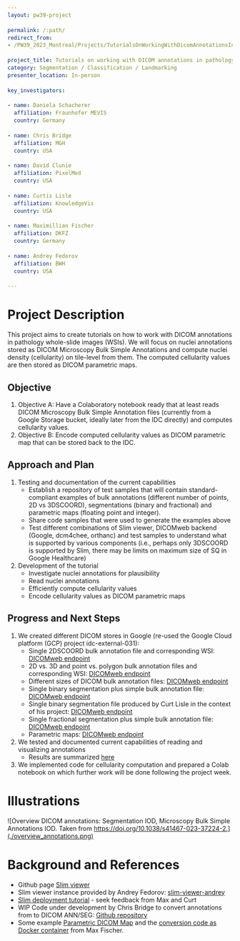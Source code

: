 ```yaml
---
layout: pw39-project

permalink: /:path/
redirect_from:
- /PW39_2023_Montreal/Projects/TutorialsOnWorkingWithDicomAnnotationsInPathologyWholeSlideImages/README.html

project_title: Tutorials on working with DICOM annotations in pathology whole-slide images
category: Segmentation / Classification / Landmarking
presenter_location: In-person

key_investigators:

- name: Daniela Schacherer
  affiliation: Fraunhofer MEVIS
  country: Germany

- name: Chris Bridge
  affiliation: MGH
  country: USA

- name: David Clunie
  affiliation: PixelMed
  country: USA

- name: Curtis Lisle
  affiliation: KnowledgeVis
  country: USA

- name: Maximillian Fischer
  affiliation: DKFZ
  country: Germany

- name: Andrey Fedorov
  affiliation: BWH
  country: USA

---
```


# Project Description

<!-- Add a short paragraph describing the project. -->

This project aims to create tutorials on how to work with DICOM annotations in pathology whole-slide images (WSIs).
We will focus on nuclei annotations stored as DICOM Microscopy Bulk Simple Annotations and compute nuclei density (cellularity) on tile-level from them. The computed cellularity values are then stored as DICOM parametric maps.

## Objective

<!-- Describe here WHAT you would like to achieve (what you will have as end result). -->

1.  Objective A: Have a Colaboratory notebook ready that at least reads DICOM Microscopy Bulk Simple Annotation files (currently from a Google Storage bucket, ideally later from the IDC directly) and computes cellularity values.
2.  Objective B: Encode computed cellularity values as DICOM parametric map that can be stored back to the IDC.

## Approach and Plan

<!-- Describe here HOW you would like to achieve the objectives stated above. -->

1.  Testing and documentation of the current capabilities
    * Establish a repository of test samples that will contain standard-compliant examples of bulk annotations (different number of points, 2D vs 3DSCOORD), segmentations (binary and fractional) and parametric maps (floating point and integer).
    * Share code samples that were used to generate the examples above
    * Test different combinations of Slim viewer, DICOMweb backend (Google, dcm4chee, orthanc) and test samples to understand what is supported by various components (i.e., perhaps only 3DSCOORD is supported by Slim, there may be limits on maximum size of SQ in Google Healthcare)
2.  Development of the tutorial 
    * Investigate nuclei annotations for plausibility
    * Read nuclei annotations
    * Efficiently compute cellularity values
    * Encode cellularity values as DICOM parametric maps

## Progress and Next Steps

1.  We created different DICOM stores in Google (re-used the Google Cloud platform (GCP) project idc-external-031): 
    * Single 2DSCOORD bulk annotation file and corresponding WSI: [DICOMweb endpoint](https://healthcare.googleapis.com/v1/projects/idc-external-031/locations/us-central1/datasets/single-dicom-annotation-test/dicomStores/single-dicom-annotation-test-store/dicomWeb)
    * 2D vs. 3D and point vs. polygon bulk annotation files and corresponding WSI: [DICOMweb endpoint](https://healthcare.googleapis.com/v1/projects/idc-external-031/locations/us-central1/datasets/2d_3d_point_polygon_annotation_test/dicomStores/2d_3d_point_polygon_annotation_test_store/dicomWeb)
    * Different sizes of DICOM bulk annotation files: [DICOMweb endpoint](https://healthcare.googleapis.com/v1/projects/idc-external-031/locations/us-central1/datasets/diff-sizes-dicom-annotations-test/dicomStores/diff-sizes-dicom-annotations-test-store/dicomWeb)
    * Single binary segmentation plus simple bulk annotation file: [DICOMweb endpoint](https://healthcare.googleapis.com/v1/projects/idc-external-031/locations/us-central1/datasets/segmentations-binary-test/dicomStores/segmentations-binary-test-store/dicomWeb)
    * Single binary segmentation file produced by Curt Lisle in the context of his project: [DICOMweb endpoint](https://healthcare.googleapis.com/v1/projects/idc-external-031/locations/us-central1/datasets/segmentation-binary-curt-test/dicomStores/segmentation-binary-curt-test-store/dicomWeb)
    * Single fractional segmentation plus simple bulk annotation file: [DICOMweb endpoint](https://healthcare.googleapis.com/v1/projects/idc-external-031/locations/us-central1/datasets/segmentations-fractional-test/dicomStores/segmentations-fractional-test-store/dicomWeb)
    * Parametric maps: [DICOMweb endpoint](https://healthcare.googleapis.com/v1/projects/idc-external-031/locations/northamerica-northeast1/datasets/pw39-samples/dicomStores/parametric-maps/dicomWeb)
2. We tested and documented current capabilities of reading and visualizing annotations
    * Results are summarized [here](https://docs.google.com/document/d/1FWSHL5GA47GC-bbrYOhqySGmKoQ0yLu7EM7-UbhYcSY/edit?usp=sharing)
3. We implemented code for cellularity computation and prepared a Colab notebook on which further work will be done following the project week.  

# Illustrations

<!-- Add pictures and links to videos that demonstrate what has been accomplished. -->

![Overview DICOM annotations: Segmentation IOD, Microscopy Bulk Simple Annotations IOD. Taken from https://doi.org/10.1038/s41467-023-37224-2.](./overview_annotations.png)

# Background and References

<!-- If you developed any software, include link to the source code repository.
     If possible, also add links to sample data, and to any relevant publications. -->

* Github page [Slim viewer](https://github.com/ImagingDataCommons/slim)
* Slim viewer instance provided by Andrey Fedorov: [slim-viewer-andrey](andrey-slim-test.web.app)
* [Slim deployment tutorial](https://docs.google.com/document/d/1857jb_wKHqyGOd49UirujDDrFE8fUPfimZPXJ19zSF4/edit?usp=sharing) - seek feedback from Max and Curt
* WIP Code under development by Chris Bridge to convert annotations from to DICOM ANN/SEG: [Github repository](https://github.com/ImagingDataCommons/idc-pan-cancer-annotations-conversion/)
* Some example [Parametric DICOM Map](https://console.cloud.google.com/storage/browser/pw39-parametric-map;tab=objects?project=idc-external-031&prefix=&forceOnObjectsSortingFiltering=false) and the [conversion code as Docker container](https://github.com/maxfscher/DICOMwsiWorkflow/tree/main) from Max Fischer.
